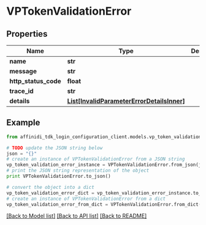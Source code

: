 # VPTokenValidationError

## Properties

| Name                 | Type                                                                                | Description | Notes      |
| -------------------- | ----------------------------------------------------------------------------------- | ----------- | ---------- |
| **name**             | **str**                                                                             |             |
| **message**          | **str**                                                                             |             |
| **http_status_code** | **float**                                                                           |             |
| **trace_id**         | **str**                                                                             |             |
| **details**          | [**List[InvalidParameterErrorDetailsInner]**](InvalidParameterErrorDetailsInner.md) |             | [optional] |

## Example

```python
from affinidi_tdk_login_configuration_client.models.vp_token_validation_error import VPTokenValidationError

# TODO update the JSON string below
json = "{}"
# create an instance of VPTokenValidationError from a JSON string
vp_token_validation_error_instance = VPTokenValidationError.from_json(json)
# print the JSON string representation of the object
print VPTokenValidationError.to_json()

# convert the object into a dict
vp_token_validation_error_dict = vp_token_validation_error_instance.to_dict()
# create an instance of VPTokenValidationError from a dict
vp_token_validation_error_from_dict = VPTokenValidationError.from_dict(vp_token_validation_error_dict)
```

[[Back to Model list]](../README.md#documentation-for-models) [[Back to API list]](../README.md#documentation-for-api-endpoints) [[Back to README]](../README.md)
